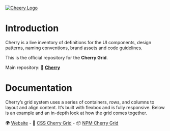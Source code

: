 [![Cheery Logo](https://res.cloudinary.com/deep-impact-ag/image/upload/v1559170058/cherry/cherry.svg)](https://cherry.design/)

# Introduction
Cherry is a live inventory of definitions for the UI components, design patterns, naming conventions, brand assets and code guidelines.

This is the official repository for the **Cherry Grid**.

Main repository: 💾 [**Cherry**](https://github.com/DEEP-IMPACT-AG/cherry)

# Documentation

Cherry’s grid system uses a series of containers, rows, and columns to layout and align content. It’s built with flexbox and is fully responsive. Below is an example and an in-depth look at how the grid comes together.

🌍 [Website](https://cherry.design) - 📌 [CSS Cherry Grid](https://cherry.design/css/cherry-grid) - 📦 [NPM Cherry Grid](https://cherry.design/npm/cherry-grid)
